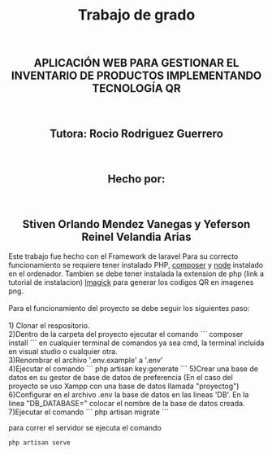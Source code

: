 <h1 align="center">Trabajo de grado</h1><br>
<h2 align="center">APLICACIÓN WEB PARA GESTIONAR EL INVENTARIO DE PRODUCTOS IMPLEMENTANDO TECNOLOGÍA QR</h2><br>
<h2 align="center">Tutora: Rocio Rodriguez Guerrero</h2><br>
<h2 align="center"><strong>Hecho por: </strong></h2><br>
<h2 align="center"> Stiven Orlando Mendez Vanegas y
Yeferson Reinel Velandia Arias</h2>
<p> 
Este trabajo fue hecho con el Framework de laravel
Para su correcto funcionamiento se requiere tener instalado PHP, <a href="https://getcomposer.org">composer</a>
y <a href="https://nodejs.org/en/">node</a> instalado en el ordenador. Tambien se debe tener instalada
la extension de php (link a tutorial de instalacion) <a href="https://www.youtube.com/watch?v=qZ9_rq6c9uY">Imagick</a> para generar los codigos QR en imagenes png.<br><br>
Para el funcionamiento del proyecto se debe seguir los siguientes paso:<br><br>
1) Clonar el respositorio.<br>
2)Dentro de la carpeta del proyecto ejecutar el comando 
```
composer install
```
 en cualquier terminal de comandos ya sea cmd, la terminal incluida en visual studio o cualquier otra.<br>
3)Renombrar el archivo '.env.example' a '.env'<br>
4)Ejecutar el comando 
```
php artisan key:generate
```
5)Crear una base de datos en su gestor de base de datos de preferencia (En el caso del proyecto se uso Xampp con una base de datos llamada "proyectog")<br>
6)Configurar en el archivo .env la base de datos en las lineas 'DB'. En la linea "DB_DATABASE=" colocar el nombre de la base de datos creada.<br>
7)Ejecutar el comando
```
php artisan migrate
```

para correr el servidor se ejecuta el comando 
```
php artisan serve
```

</p>